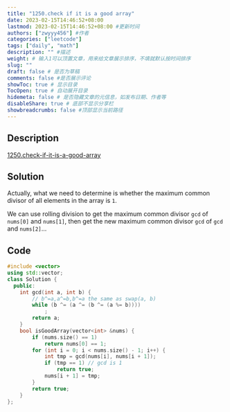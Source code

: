 ```yaml
---
title: "1250.check if it is a good array"
date: 2023-02-15T14:46:52+08:00
lastmod: 2023-02-15T14:46:52+08:00 #更新时间
authors: ["zwyyy456"] #作者
categories: ["leetcode"]
tags: ["daily", "math"]
description: "" #描述
weight: # 输入1可以顶置文章，用来给文章展示排序，不填就默认按时间排序
slug: ""
draft: false # 是否为草稿
comments: false #是否展示评论
showToc: true # 显示目录
TocOpen: true # 自动展开目录
hidemeta: false # 是否隐藏文章的元信息，如发布日期、作者等
disableShare: true # 底部不显示分享栏
showbreadcrumbs: false #顶部显示当前路径
---
```

## Description
[1250.check-if-it-is-a-good-array](https://leetcode.com/problems/check-if-it-is-a-good-array/)

## Solution
Actually, what we need to determine is whether the maximum common divisor of all elements in the array is `1`.

We can use rolling division to get the maximum common divisor `gcd` of `nums[0]` and `nums[1]`, then get the new maximum common divisor `gcd` of `gcd` and `nums[2]`...

## Code
```cpp
#include <vector>
using std::vector;
class Solution {
  public:
    int gcd(int a, int b) {
        // b^=a,a^=b,b^=a the same as swap(a, b)
        while (b ^= (a ^= (b ^= (a %= b))))
            ;
        return a;
    }
    bool isGoodArray(vector<int> &nums) {
        if (nums.size() == 1)
            return nums[0] == 1;
        for (int i = 0; i < nums.size() - 1; i++) {
            int tmp = gcd(nums[i], nums[i + 1]);
            if (tmp == 1) // gcd is 1
                return true;
            nums[i + 1] = tmp;
        }
        return true;
    }
};
```